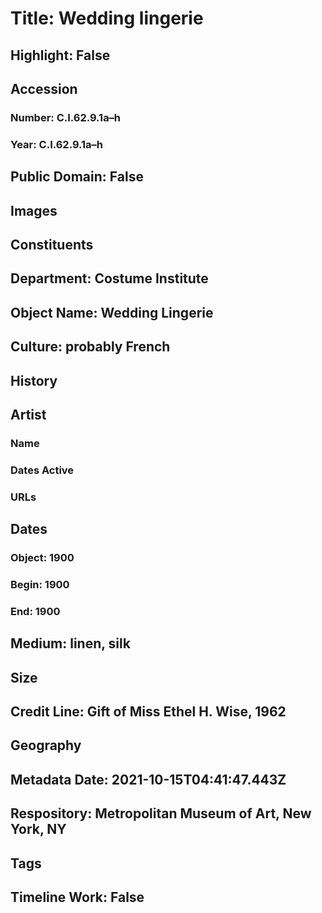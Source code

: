 # Title: Wedding lingerie
## Highlight: False
## Accession
### Number: C.I.62.9.1a–h
### Year: C.I.62.9.1a–h
## Public Domain: False
## Images
## Constituents
## Department: Costume Institute
## Object Name: Wedding Lingerie
## Culture: probably French
## History
## Artist
### Name
### Dates Active
### URLs
## Dates
### Object: 1900
### Begin: 1900
### End: 1900
## Medium: linen, silk
## Size
## Credit Line: Gift of Miss Ethel H. Wise, 1962
## Geography
## Metadata Date: 2021-10-15T04:41:47.443Z
## Respository: Metropolitan Museum of Art, New York, NY
## Tags
## Timeline Work: False